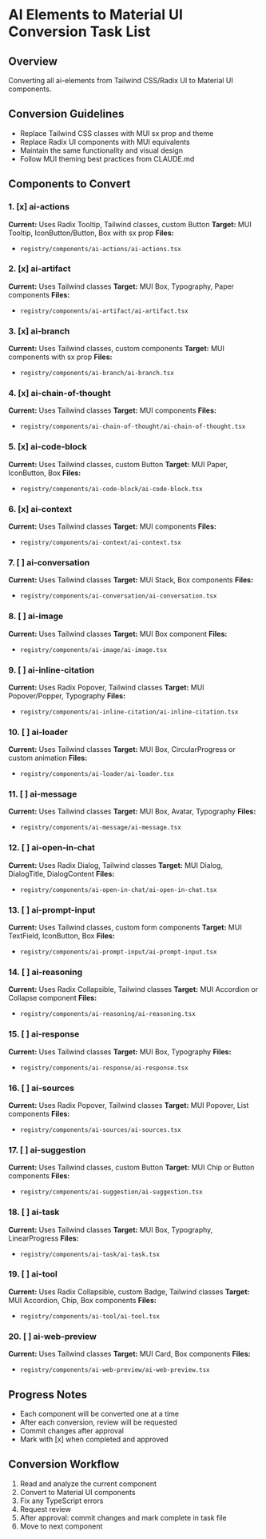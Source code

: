 # AI Elements to Material UI Conversion Task List

## Overview

Converting all ai-elements from Tailwind CSS/Radix UI to Material UI components.

## Conversion Guidelines

- Replace Tailwind CSS classes with MUI sx prop and theme
- Replace Radix UI components with MUI equivalents
- Maintain the same functionality and visual design
- Follow MUI theming best practices from CLAUDE.md

## Components to Convert

### 1. [x] ai-actions

**Current:** Uses Radix Tooltip, Tailwind classes, custom Button
**Target:** MUI Tooltip, IconButton/Button, Box with sx prop
**Files:**

- `registry/components/ai-actions/ai-actions.tsx`

### 2. [x] ai-artifact

**Current:** Uses Tailwind classes
**Target:** MUI Box, Typography, Paper components
**Files:**

- `registry/components/ai-artifact/ai-artifact.tsx`

### 3. [x] ai-branch

**Current:** Uses Tailwind classes, custom components
**Target:** MUI components with sx prop
**Files:**

- `registry/components/ai-branch/ai-branch.tsx`

### 4. [x] ai-chain-of-thought

**Current:** Uses Tailwind classes
**Target:** MUI components
**Files:**

- `registry/components/ai-chain-of-thought/ai-chain-of-thought.tsx`

### 5. [x] ai-code-block

**Current:** Uses Tailwind classes, custom Button
**Target:** MUI Paper, IconButton, Box
**Files:**

- `registry/components/ai-code-block/ai-code-block.tsx`

### 6. [x] ai-context

**Current:** Uses Tailwind classes
**Target:** MUI components
**Files:**

- `registry/components/ai-context/ai-context.tsx`

### 7. [ ] ai-conversation

**Current:** Uses Tailwind classes
**Target:** MUI Stack, Box components
**Files:**

- `registry/components/ai-conversation/ai-conversation.tsx`

### 8. [ ] ai-image

**Current:** Uses Tailwind classes
**Target:** MUI Box component
**Files:**

- `registry/components/ai-image/ai-image.tsx`

### 9. [ ] ai-inline-citation

**Current:** Uses Radix Popover, Tailwind classes
**Target:** MUI Popover/Popper, Typography
**Files:**

- `registry/components/ai-inline-citation/ai-inline-citation.tsx`

### 10. [ ] ai-loader

**Current:** Uses Tailwind classes
**Target:** MUI Box, CircularProgress or custom animation
**Files:**

- `registry/components/ai-loader/ai-loader.tsx`

### 11. [ ] ai-message

**Current:** Uses Tailwind classes
**Target:** MUI Box, Avatar, Typography
**Files:**

- `registry/components/ai-message/ai-message.tsx`

### 12. [ ] ai-open-in-chat

**Current:** Uses Radix Dialog, Tailwind classes
**Target:** MUI Dialog, DialogTitle, DialogContent
**Files:**

- `registry/components/ai-open-in-chat/ai-open-in-chat.tsx`

### 13. [ ] ai-prompt-input

**Current:** Uses Tailwind classes, custom form components
**Target:** MUI TextField, IconButton, Box
**Files:**

- `registry/components/ai-prompt-input/ai-prompt-input.tsx`

### 14. [ ] ai-reasoning

**Current:** Uses Radix Collapsible, Tailwind classes
**Target:** MUI Accordion or Collapse component
**Files:**

- `registry/components/ai-reasoning/ai-reasoning.tsx`

### 15. [ ] ai-response

**Current:** Uses Tailwind classes
**Target:** MUI Box, Typography
**Files:**

- `registry/components/ai-response/ai-response.tsx`

### 16. [ ] ai-sources

**Current:** Uses Radix Popover, Tailwind classes
**Target:** MUI Popover, List components
**Files:**

- `registry/components/ai-sources/ai-sources.tsx`

### 17. [ ] ai-suggestion

**Current:** Uses Tailwind classes, custom Button
**Target:** MUI Chip or Button components
**Files:**

- `registry/components/ai-suggestion/ai-suggestion.tsx`

### 18. [ ] ai-task

**Current:** Uses Tailwind classes
**Target:** MUI Box, Typography, LinearProgress
**Files:**

- `registry/components/ai-task/ai-task.tsx`

### 19. [ ] ai-tool

**Current:** Uses Radix Collapsible, custom Badge, Tailwind classes
**Target:** MUI Accordion, Chip, Box components
**Files:**

- `registry/components/ai-tool/ai-tool.tsx`

### 20. [ ] ai-web-preview

**Current:** Uses Tailwind classes
**Target:** MUI Card, Box components
**Files:**

- `registry/components/ai-web-preview/ai-web-preview.tsx`

## Progress Notes

- Each component will be converted one at a time
- After each conversion, review will be requested
- Commit changes after approval
- Mark with [x] when completed and approved

## Conversion Workflow

1. Read and analyze the current component
2. Convert to Material UI components
3. Fix any TypeScript errors
4. Request review
5. After approval: commit changes and mark complete in task file
6. Move to next component
